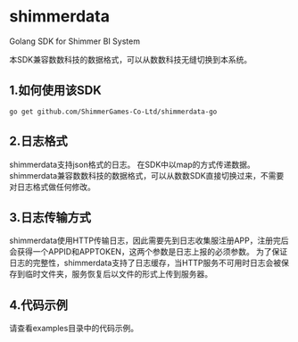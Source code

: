 # shimmerdata
Golang SDK for Shimmer BI System

本SDK兼容数数科技的数据格式，可以从数数科技无缝切换到本系统。

## 1.如何使用该SDK
```
go get github.com/ShimmerGames-Co-Ltd/shimmerdata-go
```
## 2.日志格式
shimmerdata支持json格式的日志。
在SDK中以map的方式传递数据。
shimmerdata兼容数数科技的数据格式，可以从数数SDK直接切换过来，不需要对日志格式做任何修改。
## 3.日志传输方式
shimmerdata使用HTTP传输日志，因此需要先到日志收集服注册APP，注册完后会获得一个APPID和APPTOKEN，这两个参数是日志上报的必须参数。
为了保证日志的完整性，shimmerdata支持了日志缓存，当HTTP服务不可用时日志会被保存到临时文件夹，服务恢复后以文件的形式上传到服务器。
## 4.代码示例
请查看examples目录中的代码示例。
